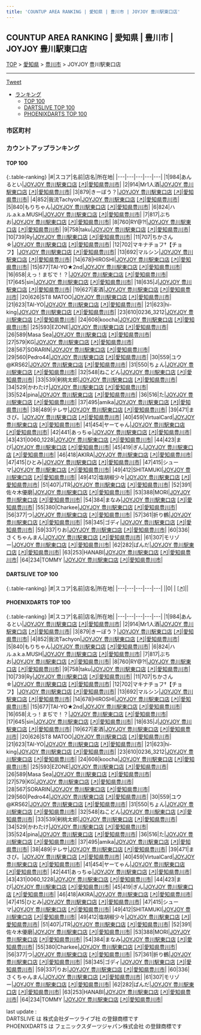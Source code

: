 ```yaml
---
title: 'COUNTUP AREA RANKING | 愛知県 | 豊川市 | JOYJOY 豊川駅東口店'
---
```

## COUNTUP AREA RANKING | 愛知県 | 豊川市 | JOYJOY 豊川駅東口店

[TOP](/darts/rank/) > [愛知県](/darts/rank/愛知県/) > [豊川市](/darts/rank/愛知県/豊川市/) > JOYJOY 豊川駅東口店

___

<a href="https://twitter.com/share?ref_src=twsrc%5Etfw" data-text="COUNTUP AREA RANKING | 愛知県豊川市JOYJOY 豊川駅東口店" class="twitter-share-button" data-hashtags="DARTSLIVE,PHOENIXDARTS,darts,ダーツ" data-show-count="false">Tweet</a>

* [ランキング](#カウントアップランキング)
    * [TOP 100](#top-100)
    * [DARTSLIVE TOP 100](#dartslive-top-100)
    * [PHOENIXDARTS TOP 100](#phoenixdarts-top-100)

### 市区町村

<ul>

</ul>

### カウントアップランキング

#### TOP 100



{:.table-ranking}
|#|スコア|名前|店名|所在地|
|---|---|---|---|---|
|1|984|<span class="rank-name-pd">あんるとい</span>|<a href="/darts/rank/shops/61797.html">JOYJOY 豊川駅東口店</a> <a href="https://vs.phoenixdarts.com/jp/shop/shopDetailInfo/s_61797?s_seq=61797">[↗]</a>|<a href="/darts/rank/愛知県/豊川市">愛知県豊川市</a>|
|2|914|<span class="rank-name-pd">Mr1人酒</span>|<a href="/darts/rank/shops/61797.html">JOYJOY 豊川駅東口店</a> <a href="https://vs.phoenixdarts.com/jp/shop/shopDetailInfo/s_61797?s_seq=61797">[↗]</a>|<a href="/darts/rank/愛知県/豊川市">愛知県豊川市</a>|
|3|879|<span class="rank-name-pd">きーぼう？</span>|<a href="/darts/rank/shops/61797.html">JOYJOY 豊川駅東口店</a> <a href="https://vs.phoenixdarts.com/jp/shop/shopDetailInfo/s_61797?s_seq=61797">[↗]</a>|<a href="/darts/rank/愛知県/豊川市">愛知県豊川市</a>|
|4|852|<span class="rank-name-pd">我流Tachyon</span>|<a href="/darts/rank/shops/61797.html">JOYJOY 豊川駅東口店</a> <a href="https://vs.phoenixdarts.com/jp/shop/shopDetailInfo/s_61797?s_seq=61797">[↗]</a>|<a href="/darts/rank/愛知県/豊川市">愛知県豊川市</a>|
|5|840|<span class="rank-name-pd">もりちゃん</span>|<a href="/darts/rank/shops/61797.html">JOYJOY 豊川駅東口店</a> <a href="https://vs.phoenixdarts.com/jp/shop/shopDetailInfo/s_61797?s_seq=61797">[↗]</a>|<a href="/darts/rank/愛知県/豊川市">愛知県豊川市</a>|
|6|824|<span class="rank-name-pd">ハル.a.k.a.MUSH</span>|<a href="/darts/rank/shops/61797.html">JOYJOY 豊川駅東口店</a> <a href="https://vs.phoenixdarts.com/jp/shop/shopDetailInfo/s_61797?s_seq=61797">[↗]</a>|<a href="/darts/rank/愛知県/豊川市">愛知県豊川市</a>|
|7|817|<span class="rank-name-pd">ぶちお</span>|<a href="/darts/rank/shops/61797.html">JOYJOY 豊川駅東口店</a> <a href="https://vs.phoenixdarts.com/jp/shop/shopDetailInfo/s_61797?s_seq=61797">[↗]</a>|<a href="/darts/rank/愛知県/豊川市">愛知県豊川市</a>|
|8|760|<span class="rank-name-pd">RY@?!</span>|<a href="/darts/rank/shops/61797.html">JOYJOY 豊川駅東口店</a> <a href="https://vs.phoenixdarts.com/jp/shop/shopDetailInfo/s_61797?s_seq=61797">[↗]</a>|<a href="/darts/rank/愛知県/豊川市">愛知県豊川市</a>|
|9|758|<span class="rank-name-pd">taku</span>|<a href="/darts/rank/shops/61797.html">JOYJOY 豊川駅東口店</a> <a href="https://vs.phoenixdarts.com/jp/shop/shopDetailInfo/s_61797?s_seq=61797">[↗]</a>|<a href="/darts/rank/愛知県/豊川市">愛知県豊川市</a>|
|10|739|<span class="rank-name-pd">Ry</span>|<a href="/darts/rank/shops/61797.html">JOYJOY 豊川駅東口店</a> <a href="https://vs.phoenixdarts.com/jp/shop/shopDetailInfo/s_61797?s_seq=61797">[↗]</a>|<a href="/darts/rank/愛知県/豊川市">愛知県豊川市</a>|
|11|707|<span class="rank-name-pd">ちかさん☆</span>|<a href="/darts/rank/shops/61797.html">JOYJOY 豊川駅東口店</a> <a href="https://vs.phoenixdarts.com/jp/shop/shopDetailInfo/s_61797?s_seq=61797">[↗]</a>|<a href="/darts/rank/愛知県/豊川市">愛知県豊川市</a>|
|12|702|<span class="rank-name-pd">マキナチョフ†【チョフ】</span>|<a href="/darts/rank/shops/61797.html">JOYJOY 豊川駅東口店</a> <a href="https://vs.phoenixdarts.com/jp/shop/shopDetailInfo/s_61797?s_seq=61797">[↗]</a>|<a href="/darts/rank/愛知県/豊川市">愛知県豊川市</a>|
|13|692|<span class="rank-name-pd">マルシン</span>|<a href="/darts/rank/shops/61797.html">JOYJOY 豊川駅東口店</a> <a href="https://vs.phoenixdarts.com/jp/shop/shopDetailInfo/s_61797?s_seq=61797">[↗]</a>|<a href="/darts/rank/愛知県/豊川市">愛知県豊川市</a>|
|14|678|<span class="rank-name-pd">HIROSHI</span>|<a href="/darts/rank/shops/61797.html">JOYJOY 豊川駅東口店</a> <a href="https://vs.phoenixdarts.com/jp/shop/shopDetailInfo/s_61797?s_seq=61797">[↗]</a>|<a href="/darts/rank/愛知県/豊川市">愛知県豊川市</a>|
|15|677|<span class="rank-name-pd">TAI-YO★2nd</span>|<a href="/darts/rank/shops/61797.html">JOYJOY 豊川駅東口店</a> <a href="https://vs.phoenixdarts.com/jp/shop/shopDetailInfo/s_61797?s_seq=61797">[↗]</a>|<a href="/darts/rank/愛知県/豊川市">愛知県豊川市</a>|
|16|658|<span class="rank-name-pd">えっ！まぢで！？</span>|<a href="/darts/rank/shops/61797.html">JOYJOY 豊川駅東口店</a> <a href="https://vs.phoenixdarts.com/jp/shop/shopDetailInfo/s_61797?s_seq=61797">[↗]</a>|<a href="/darts/rank/愛知県/豊川市">愛知県豊川市</a>|
|17|645|<span class="rank-name-pd">sin</span>|<a href="/darts/rank/shops/61797.html">JOYJOY 豊川駅東口店</a> <a href="https://vs.phoenixdarts.com/jp/shop/shopDetailInfo/s_61797?s_seq=61797">[↗]</a>|<a href="/darts/rank/愛知県/豊川市">愛知県豊川市</a>|
|18|635|<span class="rank-name-pd">J</span>|<a href="/darts/rank/shops/61797.html">JOYJOY 豊川駅東口店</a> <a href="https://vs.phoenixdarts.com/jp/shop/shopDetailInfo/s_61797?s_seq=61797">[↗]</a>|<a href="/darts/rank/愛知県/豊川市">愛知県豊川市</a>|
|19|627|<span class="rank-name-pd">麦酒</span>|<a href="/darts/rank/shops/61797.html">JOYJOY 豊川駅東口店</a> <a href="https://vs.phoenixdarts.com/jp/shop/shopDetailInfo/s_61797?s_seq=61797">[↗]</a>|<a href="/darts/rank/愛知県/豊川市">愛知県豊川市</a>|
|20|626|<span class="rank-name-pd">ST8  MATOO</span>|<a href="/darts/rank/shops/61797.html">JOYJOY 豊川駅東口店</a> <a href="https://vs.phoenixdarts.com/jp/shop/shopDetailInfo/s_61797?s_seq=61797">[↗]</a>|<a href="/darts/rank/愛知県/豊川市">愛知県豊川市</a>|
|21|623|<span class="rank-name-pd">TAI-YO</span>|<a href="/darts/rank/shops/61797.html">JOYJOY 豊川駅東口店</a> <a href="https://vs.phoenixdarts.com/jp/shop/shopDetailInfo/s_61797?s_seq=61797">[↗]</a>|<a href="/darts/rank/愛知県/豊川市">愛知県豊川市</a>|
|21|623|<span class="rank-name-pd">hi-king</span>|<a href="/darts/rank/shops/61797.html">JOYJOY 豊川駅東口店</a> <a href="https://vs.phoenixdarts.com/jp/shop/shopDetailInfo/s_61797?s_seq=61797">[↗]</a>|<a href="/darts/rank/愛知県/豊川市">愛知県豊川市</a>|
|23|610|<span class="rank-name-pd">0236_3212</span>|<a href="/darts/rank/shops/61797.html">JOYJOY 豊川駅東口店</a> <a href="https://vs.phoenixdarts.com/jp/shop/shopDetailInfo/s_61797?s_seq=61797">[↗]</a>|<a href="/darts/rank/愛知県/豊川市">愛知県豊川市</a>|
|24|608|<span class="rank-name-pd">koocha</span>|<a href="/darts/rank/shops/61797.html">JOYJOY 豊川駅東口店</a> <a href="https://vs.phoenixdarts.com/jp/shop/shopDetailInfo/s_61797?s_seq=61797">[↗]</a>|<a href="/darts/rank/愛知県/豊川市">愛知県豊川市</a>|
|25|593|<span class="rank-name-pd">EZONE</span>|<a href="/darts/rank/shops/61797.html">JOYJOY 豊川駅東口店</a> <a href="https://vs.phoenixdarts.com/jp/shop/shopDetailInfo/s_61797?s_seq=61797">[↗]</a>|<a href="/darts/rank/愛知県/豊川市">愛知県豊川市</a>|
|26|589|<span class="rank-name-pd">Masa Sea</span>|<a href="/darts/rank/shops/61797.html">JOYJOY 豊川駅東口店</a> <a href="https://vs.phoenixdarts.com/jp/shop/shopDetailInfo/s_61797?s_seq=61797">[↗]</a>|<a href="/darts/rank/愛知県/豊川市">愛知県豊川市</a>|
|27|579|<span class="rank-name-pd">KG</span>|<a href="/darts/rank/shops/61797.html">JOYJOY 豊川駅東口店</a> <a href="https://vs.phoenixdarts.com/jp/shop/shopDetailInfo/s_61797?s_seq=61797">[↗]</a>|<a href="/darts/rank/愛知県/豊川市">愛知県豊川市</a>|
|28|567|<span class="rank-name-pd">SORARIN</span>|<a href="/darts/rank/shops/61797.html">JOYJOY 豊川駅東口店</a> <a href="https://vs.phoenixdarts.com/jp/shop/shopDetailInfo/s_61797?s_seq=61797">[↗]</a>|<a href="/darts/rank/愛知県/豊川市">愛知県豊川市</a>|
|29|560|<span class="rank-name-pd">Pedro44</span>|<a href="/darts/rank/shops/61797.html">JOYJOY 豊川駅東口店</a> <a href="https://vs.phoenixdarts.com/jp/shop/shopDetailInfo/s_61797?s_seq=61797">[↗]</a>|<a href="/darts/rank/愛知県/豊川市">愛知県豊川市</a>|
|30|559|<span class="rank-name-pd">ユウ@KRS62</span>|<a href="/darts/rank/shops/61797.html">JOYJOY 豊川駅東口店</a> <a href="https://vs.phoenixdarts.com/jp/shop/shopDetailInfo/s_61797?s_seq=61797">[↗]</a>|<a href="/darts/rank/愛知県/豊川市">愛知県豊川市</a>|
|31|550|<span class="rank-name-pd">ちょん</span>|<a href="/darts/rank/shops/61797.html">JOYJOY 豊川駅東口店</a> <a href="https://vs.phoenixdarts.com/jp/shop/shopDetailInfo/s_61797?s_seq=61797">[↗]</a>|<a href="/darts/rank/愛知県/豊川市">愛知県豊川市</a>|
|32|548|<span class="rank-name-pd">ねこどん</span>|<a href="/darts/rank/shops/61797.html">JOYJOY 豊川駅東口店</a> <a href="https://vs.phoenixdarts.com/jp/shop/shopDetailInfo/s_61797?s_seq=61797">[↗]</a>|<a href="/darts/rank/愛知県/豊川市">愛知県豊川市</a>|
|33|539|<span class="rank-name-pd">剣桃太郎</span>|<a href="/darts/rank/shops/61797.html">JOYJOY 豊川駅東口店</a> <a href="https://vs.phoenixdarts.com/jp/shop/shopDetailInfo/s_61797?s_seq=61797">[↗]</a>|<a href="/darts/rank/愛知県/豊川市">愛知県豊川市</a>|
|34|529|<span class="rank-name-pd">かわたけ</span>|<a href="/darts/rank/shops/61797.html">JOYJOY 豊川駅東口店</a> <a href="https://vs.phoenixdarts.com/jp/shop/shopDetailInfo/s_61797?s_seq=61797">[↗]</a>|<a href="/darts/rank/愛知県/豊川市">愛知県豊川市</a>|
|35|524|<span class="rank-name-pd">pina</span>|<a href="/darts/rank/shops/61797.html">JOYJOY 豊川駅東口店</a> <a href="https://vs.phoenixdarts.com/jp/shop/shopDetailInfo/s_61797?s_seq=61797">[↗]</a>|<a href="/darts/rank/愛知県/豊川市">愛知県豊川市</a>|
|36|516|<span class="rank-name-pd">た</span>|<a href="/darts/rank/shops/61797.html">JOYJOY 豊川駅東口店</a> <a href="https://vs.phoenixdarts.com/jp/shop/shopDetailInfo/s_61797?s_seq=61797">[↗]</a>|<a href="/darts/rank/愛知県/豊川市">愛知県豊川市</a>|
|37|495|<span class="rank-name-pd">amika</span>|<a href="/darts/rank/shops/61797.html">JOYJOY 豊川駅東口店</a> <a href="https://vs.phoenixdarts.com/jp/shop/shopDetailInfo/s_61797?s_seq=61797">[↗]</a>|<a href="/darts/rank/愛知県/豊川市">愛知県豊川市</a>|
|38|489|<span class="rank-name-pd">テレサ</span>|<a href="/darts/rank/shops/61797.html">JOYJOY 豊川駅東口店</a> <a href="https://vs.phoenixdarts.com/jp/shop/shopDetailInfo/s_61797?s_seq=61797">[↗]</a>|<a href="/darts/rank/愛知県/豊川市">愛知県豊川市</a>|
|39|471|<span class="rank-name-pd">まさぴ。</span>|<a href="/darts/rank/shops/61797.html">JOYJOY 豊川駅東口店</a> <a href="https://vs.phoenixdarts.com/jp/shop/shopDetailInfo/s_61797?s_seq=61797">[↗]</a>|<a href="/darts/rank/愛知県/豊川市">愛知県豊川市</a>|
|40|459|<span class="rank-name-pd">VirtualCard</span>|<a href="/darts/rank/shops/61797.html">JOYJOY 豊川駅東口店</a> <a href="https://vs.phoenixdarts.com/jp/shop/shopDetailInfo/s_61797?s_seq=61797">[↗]</a>|<a href="/darts/rank/愛知県/豊川市">愛知県豊川市</a>|
|41|454|<span class="rank-name-pd">ヤーてゃん</span>|<a href="/darts/rank/shops/61797.html">JOYJOY 豊川駅東口店</a> <a href="https://vs.phoenixdarts.com/jp/shop/shopDetailInfo/s_61797?s_seq=61797">[↗]</a>|<a href="/darts/rank/愛知県/豊川市">愛知県豊川市</a>|
|42|441|<span class="rank-name-pd">あっちゅ</span>|<a href="/darts/rank/shops/61797.html">JOYJOY 豊川駅東口店</a> <a href="https://vs.phoenixdarts.com/jp/shop/shopDetailInfo/s_61797?s_seq=61797">[↗]</a>|<a href="/darts/rank/愛知県/豊川市">愛知県豊川市</a>|
|43|431|<span class="rank-name-pd">0060_1228</span>|<a href="/darts/rank/shops/61797.html">JOYJOY 豊川駅東口店</a> <a href="https://vs.phoenixdarts.com/jp/shop/shopDetailInfo/s_61797?s_seq=61797">[↗]</a>|<a href="/darts/rank/愛知県/豊川市">愛知県豊川市</a>|
|44|423|<span class="rank-name-pd">まぴ</span>|<a href="/darts/rank/shops/61797.html">JOYJOY 豊川駅東口店</a> <a href="https://vs.phoenixdarts.com/jp/shop/shopDetailInfo/s_61797?s_seq=61797">[↗]</a>|<a href="/darts/rank/愛知県/豊川市">愛知県豊川市</a>|
|45|419|<span class="rank-name-pd">ぎん</span>|<a href="/darts/rank/shops/61797.html">JOYJOY 豊川駅東口店</a> <a href="https://vs.phoenixdarts.com/jp/shop/shopDetailInfo/s_61797?s_seq=61797">[↗]</a>|<a href="/darts/rank/愛知県/豊川市">愛知県豊川市</a>|
|46|418|<span class="rank-name-pd">AKIRA</span>|<a href="/darts/rank/shops/61797.html">JOYJOY 豊川駅東口店</a> <a href="https://vs.phoenixdarts.com/jp/shop/shopDetailInfo/s_61797?s_seq=61797">[↗]</a>|<a href="/darts/rank/愛知県/豊川市">愛知県豊川市</a>|
|47|415|<span class="rank-name-pd">ひとみ</span>|<a href="/darts/rank/shops/61797.html">JOYJOY 豊川駅東口店</a> <a href="https://vs.phoenixdarts.com/jp/shop/shopDetailInfo/s_61797?s_seq=61797">[↗]</a>|<a href="/darts/rank/愛知県/豊川市">愛知県豊川市</a>|
|47|415|<span class="rank-name-pd">シューマ</span>|<a href="/darts/rank/shops/61797.html">JOYJOY 豊川駅東口店</a> <a href="https://vs.phoenixdarts.com/jp/shop/shopDetailInfo/s_61797?s_seq=61797">[↗]</a>|<a href="/darts/rank/愛知県/豊川市">愛知県豊川市</a>|
|49|412|<span class="rank-name-pd">SHITAMUKI</span>|<a href="/darts/rank/shops/61797.html">JOYJOY 豊川駅東口店</a> <a href="https://vs.phoenixdarts.com/jp/shop/shopDetailInfo/s_61797?s_seq=61797">[↗]</a>|<a href="/darts/rank/愛知県/豊川市">愛知県豊川市</a>|
|49|412|<span class="rank-name-pd">塩胡椒少々</span>|<a href="/darts/rank/shops/61797.html">JOYJOY 豊川駅東口店</a> <a href="https://vs.phoenixdarts.com/jp/shop/shopDetailInfo/s_61797?s_seq=61797">[↗]</a>|<a href="/darts/rank/愛知県/豊川市">愛知県豊川市</a>|
|51|407|<span class="rank-name-pd">JTR</span>|<a href="/darts/rank/shops/61797.html">JOYJOY 豊川駅東口店</a> <a href="https://vs.phoenixdarts.com/jp/shop/shopDetailInfo/s_61797?s_seq=61797">[↗]</a>|<a href="/darts/rank/愛知県/豊川市">愛知県豊川市</a>|
|52|391|<span class="rank-name-pd">佐々木優磨</span>|<a href="/darts/rank/shops/61797.html">JOYJOY 豊川駅東口店</a> <a href="https://vs.phoenixdarts.com/jp/shop/shopDetailInfo/s_61797?s_seq=61797">[↗]</a>|<a href="/darts/rank/愛知県/豊川市">愛知県豊川市</a>|
|53|388|<span class="rank-name-pd">MORI</span>|<a href="/darts/rank/shops/61797.html">JOYJOY 豊川駅東口店</a> <a href="https://vs.phoenixdarts.com/jp/shop/shopDetailInfo/s_61797?s_seq=61797">[↗]</a>|<a href="/darts/rank/愛知県/豊川市">愛知県豊川市</a>|
|54|384|<span class="rank-name-pd">まなみ</span>|<a href="/darts/rank/shops/61797.html">JOYJOY 豊川駅東口店</a> <a href="https://vs.phoenixdarts.com/jp/shop/shopDetailInfo/s_61797?s_seq=61797">[↗]</a>|<a href="/darts/rank/愛知県/豊川市">愛知県豊川市</a>|
|55|380|<span class="rank-name-pd">Charkee</span>|<a href="/darts/rank/shops/61797.html">JOYJOY 豊川駅東口店</a> <a href="https://vs.phoenixdarts.com/jp/shop/shopDetailInfo/s_61797?s_seq=61797">[↗]</a>|<a href="/darts/rank/愛知県/豊川市">愛知県豊川市</a>|
|56|377|<span class="rank-name-pd">つ</span>|<a href="/darts/rank/shops/61797.html">JOYJOY 豊川駅東口店</a> <a href="https://vs.phoenixdarts.com/jp/shop/shopDetailInfo/s_61797?s_seq=61797">[↗]</a>|<a href="/darts/rank/愛知県/豊川市">愛知県豊川市</a>|
|57|361|<span class="rank-name-pd">折り鶴</span>|<a href="/darts/rank/shops/61797.html">JOYJOY 豊川駅東口店</a> <a href="https://vs.phoenixdarts.com/jp/shop/shopDetailInfo/s_61797?s_seq=61797">[↗]</a>|<a href="/darts/rank/愛知県/豊川市">愛知県豊川市</a>|
|58|345|<span class="rank-name-pd">ゴディ</span>|<a href="/darts/rank/shops/61797.html">JOYJOY 豊川駅東口店</a> <a href="https://vs.phoenixdarts.com/jp/shop/shopDetailInfo/s_61797?s_seq=61797">[↗]</a>|<a href="/darts/rank/愛知県/豊川市">愛知県豊川市</a>|
|59|337|<span class="rank-name-pd">りお</span>|<a href="/darts/rank/shops/61797.html">JOYJOY 豊川駅東口店</a> <a href="https://vs.phoenixdarts.com/jp/shop/shopDetailInfo/s_61797?s_seq=61797">[↗]</a>|<a href="/darts/rank/愛知県/豊川市">愛知県豊川市</a>|
|60|336|<span class="rank-name-pd">さくちゃんまん</span>|<a href="/darts/rank/shops/61797.html">JOYJOY 豊川駅東口店</a> <a href="https://vs.phoenixdarts.com/jp/shop/shopDetailInfo/s_61797?s_seq=61797">[↗]</a>|<a href="/darts/rank/愛知県/豊川市">愛知県豊川市</a>|
|61|307|<span class="rank-name-pd">モリゾー</span>|<a href="/darts/rank/shops/61797.html">JOYJOY 豊川駅東口店</a> <a href="https://vs.phoenixdarts.com/jp/shop/shopDetailInfo/s_61797?s_seq=61797">[↗]</a>|<a href="/darts/rank/愛知県/豊川市">愛知県豊川市</a>|
|62|282|<span class="rank-name-pd">ぱんだ</span>|<a href="/darts/rank/shops/61797.html">JOYJOY 豊川駅東口店</a> <a href="https://vs.phoenixdarts.com/jp/shop/shopDetailInfo/s_61797?s_seq=61797">[↗]</a>|<a href="/darts/rank/愛知県/豊川市">愛知県豊川市</a>|
|63|253|<span class="rank-name-pd">HANABI</span>|<a href="/darts/rank/shops/61797.html">JOYJOY 豊川駅東口店</a> <a href="https://vs.phoenixdarts.com/jp/shop/shopDetailInfo/s_61797?s_seq=61797">[↗]</a>|<a href="/darts/rank/愛知県/豊川市">愛知県豊川市</a>|
|64|234|<span class="rank-name-pd">TOMMY </span>|<a href="/darts/rank/shops/61797.html">JOYJOY 豊川駅東口店</a> <a href="https://vs.phoenixdarts.com/jp/shop/shopDetailInfo/s_61797?s_seq=61797">[↗]</a>|<a href="/darts/rank/愛知県/豊川市">愛知県豊川市</a>|


#### DARTSLIVE TOP 100



{:.table-ranking}
|#|スコア|名前|店名|所在地|
|---|---|---|---|---|
||0|<span class="rank-name-dl"> </span>|<a href="/darts/rank/shops/.html"></a> <a href="">[↗]</a>|<a href="/darts/rank//"></a>|


#### PHOENIXDARTS TOP 100



{:.table-ranking}
|#|スコア|名前|店名|所在地|
|---|---|---|---|---|
|1|984|<span class="rank-name-pd">あんるとい</span>|<a href="/darts/rank/shops/61797.html">JOYJOY 豊川駅東口店</a> <a href="https://vs.phoenixdarts.com/jp/shop/shopDetailInfo/s_61797?s_seq=61797">[↗]</a>|<a href="/darts/rank/愛知県/豊川市">愛知県豊川市</a>|
|2|914|<span class="rank-name-pd">Mr1人酒</span>|<a href="/darts/rank/shops/61797.html">JOYJOY 豊川駅東口店</a> <a href="https://vs.phoenixdarts.com/jp/shop/shopDetailInfo/s_61797?s_seq=61797">[↗]</a>|<a href="/darts/rank/愛知県/豊川市">愛知県豊川市</a>|
|3|879|<span class="rank-name-pd">きーぼう？</span>|<a href="/darts/rank/shops/61797.html">JOYJOY 豊川駅東口店</a> <a href="https://vs.phoenixdarts.com/jp/shop/shopDetailInfo/s_61797?s_seq=61797">[↗]</a>|<a href="/darts/rank/愛知県/豊川市">愛知県豊川市</a>|
|4|852|<span class="rank-name-pd">我流Tachyon</span>|<a href="/darts/rank/shops/61797.html">JOYJOY 豊川駅東口店</a> <a href="https://vs.phoenixdarts.com/jp/shop/shopDetailInfo/s_61797?s_seq=61797">[↗]</a>|<a href="/darts/rank/愛知県/豊川市">愛知県豊川市</a>|
|5|840|<span class="rank-name-pd">もりちゃん</span>|<a href="/darts/rank/shops/61797.html">JOYJOY 豊川駅東口店</a> <a href="https://vs.phoenixdarts.com/jp/shop/shopDetailInfo/s_61797?s_seq=61797">[↗]</a>|<a href="/darts/rank/愛知県/豊川市">愛知県豊川市</a>|
|6|824|<span class="rank-name-pd">ハル.a.k.a.MUSH</span>|<a href="/darts/rank/shops/61797.html">JOYJOY 豊川駅東口店</a> <a href="https://vs.phoenixdarts.com/jp/shop/shopDetailInfo/s_61797?s_seq=61797">[↗]</a>|<a href="/darts/rank/愛知県/豊川市">愛知県豊川市</a>|
|7|817|<span class="rank-name-pd">ぶちお</span>|<a href="/darts/rank/shops/61797.html">JOYJOY 豊川駅東口店</a> <a href="https://vs.phoenixdarts.com/jp/shop/shopDetailInfo/s_61797?s_seq=61797">[↗]</a>|<a href="/darts/rank/愛知県/豊川市">愛知県豊川市</a>|
|8|760|<span class="rank-name-pd">RY@?!</span>|<a href="/darts/rank/shops/61797.html">JOYJOY 豊川駅東口店</a> <a href="https://vs.phoenixdarts.com/jp/shop/shopDetailInfo/s_61797?s_seq=61797">[↗]</a>|<a href="/darts/rank/愛知県/豊川市">愛知県豊川市</a>|
|9|758|<span class="rank-name-pd">taku</span>|<a href="/darts/rank/shops/61797.html">JOYJOY 豊川駅東口店</a> <a href="https://vs.phoenixdarts.com/jp/shop/shopDetailInfo/s_61797?s_seq=61797">[↗]</a>|<a href="/darts/rank/愛知県/豊川市">愛知県豊川市</a>|
|10|739|<span class="rank-name-pd">Ry</span>|<a href="/darts/rank/shops/61797.html">JOYJOY 豊川駅東口店</a> <a href="https://vs.phoenixdarts.com/jp/shop/shopDetailInfo/s_61797?s_seq=61797">[↗]</a>|<a href="/darts/rank/愛知県/豊川市">愛知県豊川市</a>|
|11|707|<span class="rank-name-pd">ちかさん☆</span>|<a href="/darts/rank/shops/61797.html">JOYJOY 豊川駅東口店</a> <a href="https://vs.phoenixdarts.com/jp/shop/shopDetailInfo/s_61797?s_seq=61797">[↗]</a>|<a href="/darts/rank/愛知県/豊川市">愛知県豊川市</a>|
|12|702|<span class="rank-name-pd">マキナチョフ†【チョフ】</span>|<a href="/darts/rank/shops/61797.html">JOYJOY 豊川駅東口店</a> <a href="https://vs.phoenixdarts.com/jp/shop/shopDetailInfo/s_61797?s_seq=61797">[↗]</a>|<a href="/darts/rank/愛知県/豊川市">愛知県豊川市</a>|
|13|692|<span class="rank-name-pd">マルシン</span>|<a href="/darts/rank/shops/61797.html">JOYJOY 豊川駅東口店</a> <a href="https://vs.phoenixdarts.com/jp/shop/shopDetailInfo/s_61797?s_seq=61797">[↗]</a>|<a href="/darts/rank/愛知県/豊川市">愛知県豊川市</a>|
|14|678|<span class="rank-name-pd">HIROSHI</span>|<a href="/darts/rank/shops/61797.html">JOYJOY 豊川駅東口店</a> <a href="https://vs.phoenixdarts.com/jp/shop/shopDetailInfo/s_61797?s_seq=61797">[↗]</a>|<a href="/darts/rank/愛知県/豊川市">愛知県豊川市</a>|
|15|677|<span class="rank-name-pd">TAI-YO★2nd</span>|<a href="/darts/rank/shops/61797.html">JOYJOY 豊川駅東口店</a> <a href="https://vs.phoenixdarts.com/jp/shop/shopDetailInfo/s_61797?s_seq=61797">[↗]</a>|<a href="/darts/rank/愛知県/豊川市">愛知県豊川市</a>|
|16|658|<span class="rank-name-pd">えっ！まぢで！？</span>|<a href="/darts/rank/shops/61797.html">JOYJOY 豊川駅東口店</a> <a href="https://vs.phoenixdarts.com/jp/shop/shopDetailInfo/s_61797?s_seq=61797">[↗]</a>|<a href="/darts/rank/愛知県/豊川市">愛知県豊川市</a>|
|17|645|<span class="rank-name-pd">sin</span>|<a href="/darts/rank/shops/61797.html">JOYJOY 豊川駅東口店</a> <a href="https://vs.phoenixdarts.com/jp/shop/shopDetailInfo/s_61797?s_seq=61797">[↗]</a>|<a href="/darts/rank/愛知県/豊川市">愛知県豊川市</a>|
|18|635|<span class="rank-name-pd">J</span>|<a href="/darts/rank/shops/61797.html">JOYJOY 豊川駅東口店</a> <a href="https://vs.phoenixdarts.com/jp/shop/shopDetailInfo/s_61797?s_seq=61797">[↗]</a>|<a href="/darts/rank/愛知県/豊川市">愛知県豊川市</a>|
|19|627|<span class="rank-name-pd">麦酒</span>|<a href="/darts/rank/shops/61797.html">JOYJOY 豊川駅東口店</a> <a href="https://vs.phoenixdarts.com/jp/shop/shopDetailInfo/s_61797?s_seq=61797">[↗]</a>|<a href="/darts/rank/愛知県/豊川市">愛知県豊川市</a>|
|20|626|<span class="rank-name-pd">ST8  MATOO</span>|<a href="/darts/rank/shops/61797.html">JOYJOY 豊川駅東口店</a> <a href="https://vs.phoenixdarts.com/jp/shop/shopDetailInfo/s_61797?s_seq=61797">[↗]</a>|<a href="/darts/rank/愛知県/豊川市">愛知県豊川市</a>|
|21|623|<span class="rank-name-pd">TAI-YO</span>|<a href="/darts/rank/shops/61797.html">JOYJOY 豊川駅東口店</a> <a href="https://vs.phoenixdarts.com/jp/shop/shopDetailInfo/s_61797?s_seq=61797">[↗]</a>|<a href="/darts/rank/愛知県/豊川市">愛知県豊川市</a>|
|21|623|<span class="rank-name-pd">hi-king</span>|<a href="/darts/rank/shops/61797.html">JOYJOY 豊川駅東口店</a> <a href="https://vs.phoenixdarts.com/jp/shop/shopDetailInfo/s_61797?s_seq=61797">[↗]</a>|<a href="/darts/rank/愛知県/豊川市">愛知県豊川市</a>|
|23|610|<span class="rank-name-pd">0236_3212</span>|<a href="/darts/rank/shops/61797.html">JOYJOY 豊川駅東口店</a> <a href="https://vs.phoenixdarts.com/jp/shop/shopDetailInfo/s_61797?s_seq=61797">[↗]</a>|<a href="/darts/rank/愛知県/豊川市">愛知県豊川市</a>|
|24|608|<span class="rank-name-pd">koocha</span>|<a href="/darts/rank/shops/61797.html">JOYJOY 豊川駅東口店</a> <a href="https://vs.phoenixdarts.com/jp/shop/shopDetailInfo/s_61797?s_seq=61797">[↗]</a>|<a href="/darts/rank/愛知県/豊川市">愛知県豊川市</a>|
|25|593|<span class="rank-name-pd">EZONE</span>|<a href="/darts/rank/shops/61797.html">JOYJOY 豊川駅東口店</a> <a href="https://vs.phoenixdarts.com/jp/shop/shopDetailInfo/s_61797?s_seq=61797">[↗]</a>|<a href="/darts/rank/愛知県/豊川市">愛知県豊川市</a>|
|26|589|<span class="rank-name-pd">Masa Sea</span>|<a href="/darts/rank/shops/61797.html">JOYJOY 豊川駅東口店</a> <a href="https://vs.phoenixdarts.com/jp/shop/shopDetailInfo/s_61797?s_seq=61797">[↗]</a>|<a href="/darts/rank/愛知県/豊川市">愛知県豊川市</a>|
|27|579|<span class="rank-name-pd">KG</span>|<a href="/darts/rank/shops/61797.html">JOYJOY 豊川駅東口店</a> <a href="https://vs.phoenixdarts.com/jp/shop/shopDetailInfo/s_61797?s_seq=61797">[↗]</a>|<a href="/darts/rank/愛知県/豊川市">愛知県豊川市</a>|
|28|567|<span class="rank-name-pd">SORARIN</span>|<a href="/darts/rank/shops/61797.html">JOYJOY 豊川駅東口店</a> <a href="https://vs.phoenixdarts.com/jp/shop/shopDetailInfo/s_61797?s_seq=61797">[↗]</a>|<a href="/darts/rank/愛知県/豊川市">愛知県豊川市</a>|
|29|560|<span class="rank-name-pd">Pedro44</span>|<a href="/darts/rank/shops/61797.html">JOYJOY 豊川駅東口店</a> <a href="https://vs.phoenixdarts.com/jp/shop/shopDetailInfo/s_61797?s_seq=61797">[↗]</a>|<a href="/darts/rank/愛知県/豊川市">愛知県豊川市</a>|
|30|559|<span class="rank-name-pd">ユウ@KRS62</span>|<a href="/darts/rank/shops/61797.html">JOYJOY 豊川駅東口店</a> <a href="https://vs.phoenixdarts.com/jp/shop/shopDetailInfo/s_61797?s_seq=61797">[↗]</a>|<a href="/darts/rank/愛知県/豊川市">愛知県豊川市</a>|
|31|550|<span class="rank-name-pd">ちょん</span>|<a href="/darts/rank/shops/61797.html">JOYJOY 豊川駅東口店</a> <a href="https://vs.phoenixdarts.com/jp/shop/shopDetailInfo/s_61797?s_seq=61797">[↗]</a>|<a href="/darts/rank/愛知県/豊川市">愛知県豊川市</a>|
|32|548|<span class="rank-name-pd">ねこどん</span>|<a href="/darts/rank/shops/61797.html">JOYJOY 豊川駅東口店</a> <a href="https://vs.phoenixdarts.com/jp/shop/shopDetailInfo/s_61797?s_seq=61797">[↗]</a>|<a href="/darts/rank/愛知県/豊川市">愛知県豊川市</a>|
|33|539|<span class="rank-name-pd">剣桃太郎</span>|<a href="/darts/rank/shops/61797.html">JOYJOY 豊川駅東口店</a> <a href="https://vs.phoenixdarts.com/jp/shop/shopDetailInfo/s_61797?s_seq=61797">[↗]</a>|<a href="/darts/rank/愛知県/豊川市">愛知県豊川市</a>|
|34|529|<span class="rank-name-pd">かわたけ</span>|<a href="/darts/rank/shops/61797.html">JOYJOY 豊川駅東口店</a> <a href="https://vs.phoenixdarts.com/jp/shop/shopDetailInfo/s_61797?s_seq=61797">[↗]</a>|<a href="/darts/rank/愛知県/豊川市">愛知県豊川市</a>|
|35|524|<span class="rank-name-pd">pina</span>|<a href="/darts/rank/shops/61797.html">JOYJOY 豊川駅東口店</a> <a href="https://vs.phoenixdarts.com/jp/shop/shopDetailInfo/s_61797?s_seq=61797">[↗]</a>|<a href="/darts/rank/愛知県/豊川市">愛知県豊川市</a>|
|36|516|<span class="rank-name-pd">た</span>|<a href="/darts/rank/shops/61797.html">JOYJOY 豊川駅東口店</a> <a href="https://vs.phoenixdarts.com/jp/shop/shopDetailInfo/s_61797?s_seq=61797">[↗]</a>|<a href="/darts/rank/愛知県/豊川市">愛知県豊川市</a>|
|37|495|<span class="rank-name-pd">amika</span>|<a href="/darts/rank/shops/61797.html">JOYJOY 豊川駅東口店</a> <a href="https://vs.phoenixdarts.com/jp/shop/shopDetailInfo/s_61797?s_seq=61797">[↗]</a>|<a href="/darts/rank/愛知県/豊川市">愛知県豊川市</a>|
|38|489|<span class="rank-name-pd">テレサ</span>|<a href="/darts/rank/shops/61797.html">JOYJOY 豊川駅東口店</a> <a href="https://vs.phoenixdarts.com/jp/shop/shopDetailInfo/s_61797?s_seq=61797">[↗]</a>|<a href="/darts/rank/愛知県/豊川市">愛知県豊川市</a>|
|39|471|<span class="rank-name-pd">まさぴ。</span>|<a href="/darts/rank/shops/61797.html">JOYJOY 豊川駅東口店</a> <a href="https://vs.phoenixdarts.com/jp/shop/shopDetailInfo/s_61797?s_seq=61797">[↗]</a>|<a href="/darts/rank/愛知県/豊川市">愛知県豊川市</a>|
|40|459|<span class="rank-name-pd">VirtualCard</span>|<a href="/darts/rank/shops/61797.html">JOYJOY 豊川駅東口店</a> <a href="https://vs.phoenixdarts.com/jp/shop/shopDetailInfo/s_61797?s_seq=61797">[↗]</a>|<a href="/darts/rank/愛知県/豊川市">愛知県豊川市</a>|
|41|454|<span class="rank-name-pd">ヤーてゃん</span>|<a href="/darts/rank/shops/61797.html">JOYJOY 豊川駅東口店</a> <a href="https://vs.phoenixdarts.com/jp/shop/shopDetailInfo/s_61797?s_seq=61797">[↗]</a>|<a href="/darts/rank/愛知県/豊川市">愛知県豊川市</a>|
|42|441|<span class="rank-name-pd">あっちゅ</span>|<a href="/darts/rank/shops/61797.html">JOYJOY 豊川駅東口店</a> <a href="https://vs.phoenixdarts.com/jp/shop/shopDetailInfo/s_61797?s_seq=61797">[↗]</a>|<a href="/darts/rank/愛知県/豊川市">愛知県豊川市</a>|
|43|431|<span class="rank-name-pd">0060_1228</span>|<a href="/darts/rank/shops/61797.html">JOYJOY 豊川駅東口店</a> <a href="https://vs.phoenixdarts.com/jp/shop/shopDetailInfo/s_61797?s_seq=61797">[↗]</a>|<a href="/darts/rank/愛知県/豊川市">愛知県豊川市</a>|
|44|423|<span class="rank-name-pd">まぴ</span>|<a href="/darts/rank/shops/61797.html">JOYJOY 豊川駅東口店</a> <a href="https://vs.phoenixdarts.com/jp/shop/shopDetailInfo/s_61797?s_seq=61797">[↗]</a>|<a href="/darts/rank/愛知県/豊川市">愛知県豊川市</a>|
|45|419|<span class="rank-name-pd">ぎん</span>|<a href="/darts/rank/shops/61797.html">JOYJOY 豊川駅東口店</a> <a href="https://vs.phoenixdarts.com/jp/shop/shopDetailInfo/s_61797?s_seq=61797">[↗]</a>|<a href="/darts/rank/愛知県/豊川市">愛知県豊川市</a>|
|46|418|<span class="rank-name-pd">AKIRA</span>|<a href="/darts/rank/shops/61797.html">JOYJOY 豊川駅東口店</a> <a href="https://vs.phoenixdarts.com/jp/shop/shopDetailInfo/s_61797?s_seq=61797">[↗]</a>|<a href="/darts/rank/愛知県/豊川市">愛知県豊川市</a>|
|47|415|<span class="rank-name-pd">ひとみ</span>|<a href="/darts/rank/shops/61797.html">JOYJOY 豊川駅東口店</a> <a href="https://vs.phoenixdarts.com/jp/shop/shopDetailInfo/s_61797?s_seq=61797">[↗]</a>|<a href="/darts/rank/愛知県/豊川市">愛知県豊川市</a>|
|47|415|<span class="rank-name-pd">シューマ</span>|<a href="/darts/rank/shops/61797.html">JOYJOY 豊川駅東口店</a> <a href="https://vs.phoenixdarts.com/jp/shop/shopDetailInfo/s_61797?s_seq=61797">[↗]</a>|<a href="/darts/rank/愛知県/豊川市">愛知県豊川市</a>|
|49|412|<span class="rank-name-pd">SHITAMUKI</span>|<a href="/darts/rank/shops/61797.html">JOYJOY 豊川駅東口店</a> <a href="https://vs.phoenixdarts.com/jp/shop/shopDetailInfo/s_61797?s_seq=61797">[↗]</a>|<a href="/darts/rank/愛知県/豊川市">愛知県豊川市</a>|
|49|412|<span class="rank-name-pd">塩胡椒少々</span>|<a href="/darts/rank/shops/61797.html">JOYJOY 豊川駅東口店</a> <a href="https://vs.phoenixdarts.com/jp/shop/shopDetailInfo/s_61797?s_seq=61797">[↗]</a>|<a href="/darts/rank/愛知県/豊川市">愛知県豊川市</a>|
|51|407|<span class="rank-name-pd">JTR</span>|<a href="/darts/rank/shops/61797.html">JOYJOY 豊川駅東口店</a> <a href="https://vs.phoenixdarts.com/jp/shop/shopDetailInfo/s_61797?s_seq=61797">[↗]</a>|<a href="/darts/rank/愛知県/豊川市">愛知県豊川市</a>|
|52|391|<span class="rank-name-pd">佐々木優磨</span>|<a href="/darts/rank/shops/61797.html">JOYJOY 豊川駅東口店</a> <a href="https://vs.phoenixdarts.com/jp/shop/shopDetailInfo/s_61797?s_seq=61797">[↗]</a>|<a href="/darts/rank/愛知県/豊川市">愛知県豊川市</a>|
|53|388|<span class="rank-name-pd">MORI</span>|<a href="/darts/rank/shops/61797.html">JOYJOY 豊川駅東口店</a> <a href="https://vs.phoenixdarts.com/jp/shop/shopDetailInfo/s_61797?s_seq=61797">[↗]</a>|<a href="/darts/rank/愛知県/豊川市">愛知県豊川市</a>|
|54|384|<span class="rank-name-pd">まなみ</span>|<a href="/darts/rank/shops/61797.html">JOYJOY 豊川駅東口店</a> <a href="https://vs.phoenixdarts.com/jp/shop/shopDetailInfo/s_61797?s_seq=61797">[↗]</a>|<a href="/darts/rank/愛知県/豊川市">愛知県豊川市</a>|
|55|380|<span class="rank-name-pd">Charkee</span>|<a href="/darts/rank/shops/61797.html">JOYJOY 豊川駅東口店</a> <a href="https://vs.phoenixdarts.com/jp/shop/shopDetailInfo/s_61797?s_seq=61797">[↗]</a>|<a href="/darts/rank/愛知県/豊川市">愛知県豊川市</a>|
|56|377|<span class="rank-name-pd">つ</span>|<a href="/darts/rank/shops/61797.html">JOYJOY 豊川駅東口店</a> <a href="https://vs.phoenixdarts.com/jp/shop/shopDetailInfo/s_61797?s_seq=61797">[↗]</a>|<a href="/darts/rank/愛知県/豊川市">愛知県豊川市</a>|
|57|361|<span class="rank-name-pd">折り鶴</span>|<a href="/darts/rank/shops/61797.html">JOYJOY 豊川駅東口店</a> <a href="https://vs.phoenixdarts.com/jp/shop/shopDetailInfo/s_61797?s_seq=61797">[↗]</a>|<a href="/darts/rank/愛知県/豊川市">愛知県豊川市</a>|
|58|345|<span class="rank-name-pd">ゴディ</span>|<a href="/darts/rank/shops/61797.html">JOYJOY 豊川駅東口店</a> <a href="https://vs.phoenixdarts.com/jp/shop/shopDetailInfo/s_61797?s_seq=61797">[↗]</a>|<a href="/darts/rank/愛知県/豊川市">愛知県豊川市</a>|
|59|337|<span class="rank-name-pd">りお</span>|<a href="/darts/rank/shops/61797.html">JOYJOY 豊川駅東口店</a> <a href="https://vs.phoenixdarts.com/jp/shop/shopDetailInfo/s_61797?s_seq=61797">[↗]</a>|<a href="/darts/rank/愛知県/豊川市">愛知県豊川市</a>|
|60|336|<span class="rank-name-pd">さくちゃんまん</span>|<a href="/darts/rank/shops/61797.html">JOYJOY 豊川駅東口店</a> <a href="https://vs.phoenixdarts.com/jp/shop/shopDetailInfo/s_61797?s_seq=61797">[↗]</a>|<a href="/darts/rank/愛知県/豊川市">愛知県豊川市</a>|
|61|307|<span class="rank-name-pd">モリゾー</span>|<a href="/darts/rank/shops/61797.html">JOYJOY 豊川駅東口店</a> <a href="https://vs.phoenixdarts.com/jp/shop/shopDetailInfo/s_61797?s_seq=61797">[↗]</a>|<a href="/darts/rank/愛知県/豊川市">愛知県豊川市</a>|
|62|282|<span class="rank-name-pd">ぱんだ</span>|<a href="/darts/rank/shops/61797.html">JOYJOY 豊川駅東口店</a> <a href="https://vs.phoenixdarts.com/jp/shop/shopDetailInfo/s_61797?s_seq=61797">[↗]</a>|<a href="/darts/rank/愛知県/豊川市">愛知県豊川市</a>|
|63|253|<span class="rank-name-pd">HANABI</span>|<a href="/darts/rank/shops/61797.html">JOYJOY 豊川駅東口店</a> <a href="https://vs.phoenixdarts.com/jp/shop/shopDetailInfo/s_61797?s_seq=61797">[↗]</a>|<a href="/darts/rank/愛知県/豊川市">愛知県豊川市</a>|
|64|234|<span class="rank-name-pd">TOMMY </span>|<a href="/darts/rank/shops/61797.html">JOYJOY 豊川駅東口店</a> <a href="https://vs.phoenixdarts.com/jp/shop/shopDetailInfo/s_61797?s_seq=61797">[↗]</a>|<a href="/darts/rank/愛知県/豊川市">愛知県豊川市</a>|


<div class="footer border-top border-gray-light mt-5 pt-3 text-right text-gray">
    last update : <span style="font-weight: italic" id="foot_last_modified"></span><br />
    DARTSLIVE は 株式会社ダーツライブ社 の登録商標です<br />
    PHOENIXDARTS は フェニックスダーツジャパン株式会社 の登録商標です<br />
</div>

<script src="https://cdnjs.cloudflare.com/ajax/libs/jquery.tablesorter/2.31.3/js/jquery.tablesorter.min.js" integrity="sha512-qzgd5cYSZcosqpzpn7zF2ZId8f/8CHmFKZ8j7mU4OUXTNRd5g+ZHBPsgKEwoqxCtdQvExE5LprwwPAgoicguNg==" crossorigin="anonymous" referrerpolicy="no-referrer"></script>
<link rel="stylesheet" href="https://cdnjs.cloudflare.com/ajax/libs/jquery.tablesorter/2.31.3/css/theme.default.min.css" integrity="sha512-wghhOJkjQX0Lh3NSWvNKeZ0ZpNn+SPVXX1Qyc9OCaogADktxrBiBdKGDoqVUOyhStvMBmJQ8ZdMHiR3wuEq8+w==" crossorigin="anonymous" referrerpolicy="no-referrer" />
<script>
$(function() {
    $(".table-ranking").tablesorter({sortList:[[0, 0]]});
    $("#foot_last_modified").text(formatDate(new Date(document.lastModified), 'yyyy-MM-dd HH:mm:ss'));
});
</script>

<script async src="https://platform.twitter.com/widgets.js" charset="utf-8"></script>